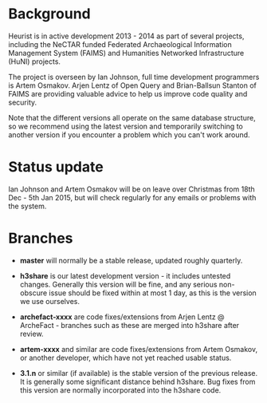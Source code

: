# Background #

Heurist is in active development 2013 - 2014 as part of several projects, including the NeCTAR funded Federated Archaeological Information Management System (FAIMS) and Humanities Networked Infrastructure (HuNI) projects.

The project is overseen by Ian Johnson, full time development programmers is Artem Osmakov. Arjen Lentz of Open Query and Brian-Ballsun Stanton of FAIMS are providing valuable advice to help us improve code quality and security.

Note that the different versions all operate on the same database structure, so we recommend using the latest version and temporarily switching to another version if you encounter a problem which you can't work around.

# Status update #

Ian Johnson and Artem Osmakov will be on leave over Christmas from 18th Dec - 5th Jan 2015, but will check regularly for any emails or problems with the system.

# Branches #

  * **master** will normally be a stable release, updated roughly quarterly.

  * **h3share** is our latest development version - it includes untested changes. Generally this version will be fine, and any serious non-obscure issue should be fixed within at most 1 day, as this is the version we use ourselves.

  * **archefact-xxxx** are code fixes/extensions from Arjen Lentz @ ArcheFact - branches such as these are merged into h3share after review.

  * **artem-xxxx** and similar are code fixes/extensions from Artem Osmakov, or another developer, which have not yet reached usable status.

  * **3.1.n** or similar (if available) is the stable version of the previous release. It is generally some significant distance behind h3share. Bug fixes from this version are normally incorporated into the h3share code.